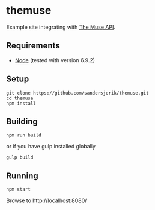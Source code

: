 # themuse

Example site integrating with [The Muse API](https://www.themuse.com/developers).

## Requirements

* [Node](https://nodejs.org) (tested with version 6.9.2)

## Setup

```shell
git clone https://github.com/sandersjerik/themuse.git
cd themuse
npm install 
```

## Building

```shell
npm run build
```

or if you have gulp installed globally

```shell
gulp build
```

## Running

```shell
npm start
```

Browse to http://localhost:8080/
